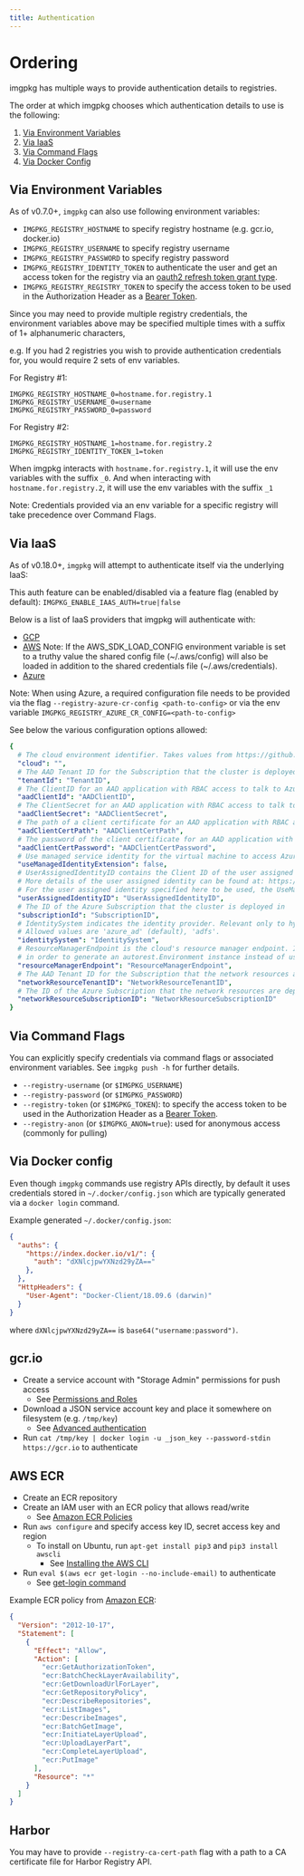 ```yaml
---
title: Authentication
---
```


# Ordering

imgpkg has multiple ways to provide authentication details to registries.

The order at which imgpkg chooses which authentication details to use is the following:

1. [Via Environment Variables](#via-environment-variables)
1. [Via IaaS](#via-iaas)
1. [Via Command Flags](#via-command-flags)
1. [Via Docker Config](#via-docker-config)

## Via Environment Variables

As of v0.7.0+, `imgpkg` can also use following environment variables:

- `IMGPKG_REGISTRY_HOSTNAME` to specify registry hostname (e.g. gcr.io, docker.io)
- `IMGPKG_REGISTRY_USERNAME` to specify registry username
- `IMGPKG_REGISTRY_PASSWORD` to specify registry password
- `IMGPKG_REGISTRY_IDENTITY_TOKEN` to authenticate the user and get an access token for the registry via an [oauth2 refresh token grant type](https://docs.docker.com/registry/spec/auth/oauth/).
- `IMGPKG_REGISTRY_REGISTRY_TOKEN` to specify the access token to be used in the Authorization Header as a [Bearer Token](https://docs.docker.com/registry/spec/auth/token/#using-the-bearer-token).

Since you may need to provide multiple registry credentials, the environment variables above may be specified multiple times with a suffix of 1+ alphanumeric characters,

e.g. If you had 2 registries you wish to provide authentication credentials for, you would require 2 sets of env variables.

For Registry #1:

```
IMGPKG_REGISTRY_HOSTNAME_0=hostname.for.registry.1
IMGPKG_REGISTRY_USERNAME_0=username
IMGPKG_REGISTRY_PASSWORD_0=password
```

For Registry #2:

```
IMGPKG_REGISTRY_HOSTNAME_1=hostname.for.registry.2
IMGPKG_REGISTRY_IDENTITY_TOKEN_1=token
```

When imgpkg interacts with `hostname.for.registry.1`, it will use the env variables with the suffix `_0`. And when interacting with `hostname.for.registry.2`, it will use the env variables with the suffix `_1`


Note: Credentials provided via an env variable for a specific registry will take precedence over Command Flags.

## Via IaaS

As of v0.18.0+, `imgpkg` will attempt to authenticate itself via the underlying IaaS:

This auth feature can be enabled/disabled via a feature flag (enabled by default): `IMGPKG_ENABLE_IAAS_AUTH=true|false`

Below is a list of IaaS providers that imgpkg will authenticate with:

- [GCP](https://cloud.google.com/compute/docs/metadata/overview)
- [AWS](https://docs.aws.amazon.com/AWSEC2/latest/UserGuide/ec2-instance-metadata.html) Note: If the AWS_SDK_LOAD_CONFIG environment variable is set to a truthy value the shared config file (~/.aws/config) will
also be loaded in addition to the shared credentials file (~/.aws/credentials).
- [Azure](https://docs.microsoft.com/en-us/azure/active-directory/managed-identities-azure-resources/how-managed-identities-work-vm)

Note: When using Azure, a required configuration file needs to be provided via the flag `--registry-azure-cr-config <path-to-config>` or via the env variable `IMGPKG_REGISTRY_AZURE_CR_CONFIG=<path-to-config>`

See below the various configuration options allowed:
```yaml
{
  # The cloud environment identifier. Takes values from https://github.com/Azure/go-autorest/blob/ec5f4903f77ed9927ac95b19ab8e44ada64c1356/autorest/azure/environments.go#L13
  "cloud": "",
  # The AAD Tenant ID for the Subscription that the cluster is deployed in
  "tenantId": "TenantID",
  # The ClientID for an AAD application with RBAC access to talk to Azure RM APIs
  "aadClientId": "AADClientID",
  # The ClientSecret for an AAD application with RBAC access to talk to Azure RM APIs
  "aadClientSecret": "AADClientSecret",
  # The path of a client certificate for an AAD application with RBAC access to talk to Azure RM APIs
  "aadClientCertPath": "AADClientCertPath",
  # The password of the client certificate for an AAD application with RBAC access to talk to Azure RM APIs
  "aadClientCertPassword": "AADClientCertPassword",
  # Use managed service identity for the virtual machine to access Azure ARM APIs
  "useManagedIdentityExtension": false,
  # UserAssignedIdentityID contains the Client ID of the user assigned MSI which is assigned to the underlying VMs. If empty the user assigned identity is not used.
  # More details of the user assigned identity can be found at: https://docs.microsoft.com/en-us/azure/active-directory/managed-service-identity/overview
  # For the user assigned identity specified here to be used, the UseManagedIdentityExtension has to be set to true.
  "userAssignedIdentityID": "UserAssignedIdentityID",
  # The ID of the Azure Subscription that the cluster is deployed in
  "subscriptionId": "SubscriptionID",
  # IdentitySystem indicates the identity provider. Relevant only to hybrid clouds (Azure Stack).
  # Allowed values are 'azure_ad' (default), 'adfs'.
  "identitySystem": "IdentitySystem",
  # ResourceManagerEndpoint is the cloud's resource manager endpoint. If set, cloud provider queries this endpoint
  # in order to generate an autorest.Environment instance instead of using one of the pre-defined Environments.
  "resourceManagerEndpoint": "ResourceManagerEndpoint",
  # The AAD Tenant ID for the Subscription that the network resources are deployed in
  "networkResourceTenantID": "NetworkResourceTenantID",
  # The ID of the Azure Subscription that the network resources are deployed in
  "networkResourceSubscriptionID": "NetworkResourceSubscriptionID"
}
```


## Via Command Flags

You can explicitly specify credentials via command flags or associated environment variables. See `imgpkg push -h` for further details.

- `--registry-username` (or `$IMGPKG_USERNAME`)
- `--registry-password` (or `$IMGPKG_PASSWORD`)
- `--registry-token` (or `$IMGPKG_TOKEN`): to specify the access token to be used in the Authorization Header as a [Bearer Token](https://docs.docker.com/registry/spec/auth/token/#using-the-bearer-token).
- `--registry-anon` (or `$IMGPKG_ANON=true`): used for anonymous access (commonly for pulling)

## Via Docker config

Even though `imgpkg` commands use registry APIs directly, by default it uses credentials stored in `~/.docker/config.json` which are typically generated via a `docker login` command.

Example generated `~/.docker/config.json`:

```json
{
  "auths": {
    "https://index.docker.io/v1/": {
      "auth": "dXNlcjpwYXNzd29yZA=="
    },
  },
  "HttpHeaders": {
    "User-Agent": "Docker-Client/18.09.6 (darwin)"
  }
}
```

where `dXNlcjpwYXNzd29yZA==` is `base64("username:password")`.

## gcr.io

- Create a service account with "Storage Admin" permissions for push access
  - See [Permissions and Roles](https://cloud.google.com/container-registry/docs/access-control#permissions_and_roles)
- Download a JSON service account key and place it somewhere on filesystem (e.g. `/tmp/key`)
  - See [Advanced authentication](https://cloud.google.com/container-registry/docs/advanced-authentication#json_key_file)
- Run `cat /tmp/key | docker login -u _json_key --password-stdin https://gcr.io` to authenticate

## AWS ECR

- Create an ECR repository
- Create an IAM user with an ECR policy that allows read/write
  - See [Amazon ECR Policies](https://docs.aws.amazon.com/AmazonECR/latest/userguide/ecr_managed_policies.html)
- Run `aws configure` and specify access key ID, secret access key and region
  - To install on Ubuntu, run `apt-get install pip3` and `pip3 install awscli`
    - See [Installing the AWS CLI](https://docs.aws.amazon.com/cli/latest/userguide/cli-chap-install.html)
- Run `eval $(aws ecr get-login --no-include-email)` to authenticate
  - See [get-login command](https://docs.aws.amazon.com/cli/latest/reference/ecr/get-login.html)

Example ECR policy from [Amazon ECR](https://docs.aws.amazon.com/AmazonECR/latest/userguide/ecr_managed_policies.html):

```json
{
  "Version": "2012-10-17",
  "Statement": [
    {
      "Effect": "Allow",
      "Action": [
        "ecr:GetAuthorizationToken",
        "ecr:BatchCheckLayerAvailability",
        "ecr:GetDownloadUrlForLayer",
        "ecr:GetRepositoryPolicy",
        "ecr:DescribeRepositories",
        "ecr:ListImages",
        "ecr:DescribeImages",
        "ecr:BatchGetImage",
        "ecr:InitiateLayerUpload",
        "ecr:UploadLayerPart",
        "ecr:CompleteLayerUpload",
        "ecr:PutImage"
      ],
      "Resource": "*"
    }
  ]
}
```

## Harbor

You may have to provide `--registry-ca-cert-path` flag with a path to a CA certificate file for Harbor Registry API.
